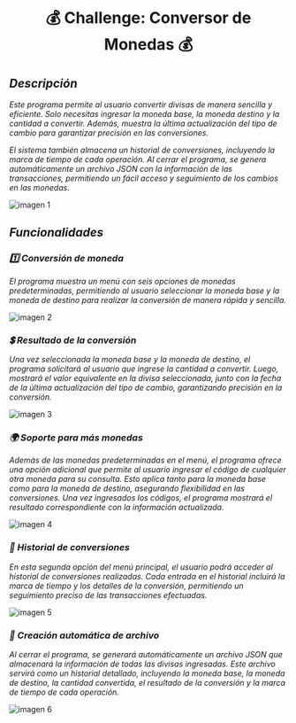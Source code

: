 <h1 align="center">💰 Challenge: Conversor de Monedas 💰</h1>

<h2><em>Descripción</em></h2>

<p><em>
Este programa permite al usuario convertir divisas de manera sencilla y eficiente. Solo necesitas ingresar la moneda base, la moneda destino y la cantidad a convertir. Además, muestra la última actualización del tipo de cambio para garantizar precisión en las conversiones.

El sistema también almacena un historial de conversiones, incluyendo la marca de tiempo de cada operación. Al cerrar el programa, se genera automáticamente un archivo JSON con la información de las transacciones, permitiendo un fácil acceso y seguimiento de los cambios en las monedas.
</em></p>

![imagen 1](https://github.com/user-attachments/assets/88dd636c-3dd5-4e7e-a6e6-c096b772478e)

<h2><em>Funcionalidades</em></h2>

<h3><em>1️⃣ Conversión de moneda</em></h3> 
<p><em>El programa muestra un menú con seis opciones de monedas predeterminadas, permitiendo al usuario seleccionar la moneda base y la moneda de destino para realizar la conversión de manera rápida y sencilla.</em></p>

![imagen 2](https://github.com/user-attachments/assets/29a3b5a1-1de5-494e-9f8a-533b8d5df408)

<h3><em>💲 Resultado de la conversión</em></h3> 
<p><em>Una vez seleccionada la moneda base y la moneda de destino, el programa solicitará al usuario que ingrese la cantidad a convertir. Luego, mostrará el valor equivalente en la divisa seleccionada, junto con la fecha de la última actualización del tipo de cambio, garantizando precisión en la conversión.</em></p>

![imagen 3](https://github.com/user-attachments/assets/a8d1631e-693a-4f42-913f-e7817e08750d)

<h3><em>🌍 Soporte para más monedas</em></h3> 
<p><em>Además de las monedas predeterminadas en el menú, el programa ofrece una opción adicional que permite al usuario ingresar el código de cualquier otra moneda para su consulta. Esto aplica tanto para la moneda base como para la moneda de destino, asegurando flexibilidad en las conversiones. Una vez ingresados los códigos, el programa mostrará el resultado correspondiente con la información actualizada.</em></p>

![imagen 4](https://github.com/user-attachments/assets/8fc6ced2-f2a5-4cc8-9722-554e9c10c8fb)

<h3><em>📜 Historial de conversiones</em></h3> 
<p><em>En esta segunda opción del menú principal, el usuario podrá acceder al historial de conversiones realizadas. Cada entrada en el historial incluirá la marca de tiempo y los detalles de la conversión, permitiendo un seguimiento preciso de las transacciones efectuadas.</em></p>

![imagen 5](https://github.com/user-attachments/assets/2fb8bb95-d69c-4b19-ac8e-4d8db210db2f)

<h3><em>📝 Creación automática de archivo</em></h3> 
<p><em>Al cerrar el programa, se generará automáticamente un archivo JSON que almacenará la información de todas las divisas ingresadas. Este archivo servirá como un historial detallado, incluyendo la moneda base, la moneda de destino, la cantidad convertida, el resultado de la conversión y la marca de tiempo de cada operación.</em></p>

![imagen 6](https://github.com/user-attachments/assets/28728f3c-17e7-4c7c-a8a3-565f9745e6ef)



